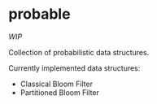 # probable
*WIP*

Collection of probabilistic data structures.

Currently implemented data structures:
* Classical Bloom Filter
* Partitioned Bloom Filter
